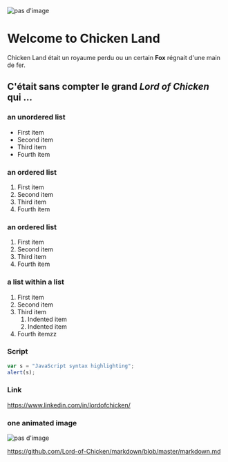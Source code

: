 ![pas d'image](https://images-wixmp-ed30a86b8c4ca887773594c2.wixmp.com/f/f353481d-6c8f-4c43-b850-b0596a511e6d/d8fqg6y-f584bff9-7641-4f56-9e04-f594c505d800.jpg/v1/fill/w_1024,h_904,q_75,strp/i_am_the_chicken_lord__by_dalekandra_d8fqg6y-fullview.jpg?token=eyJ0eXAiOiJKV1QiLCJhbGciOiJIUzI1NiJ9.eyJzdWIiOiJ1cm46YXBwOiIsImlzcyI6InVybjphcHA6Iiwib2JqIjpbW3siaGVpZ2h0IjoiPD05MDQiLCJwYXRoIjoiXC9mXC9mMzUzNDgxZC02YzhmLTRjNDMtYjg1MC1iMDU5NmE1MTFlNmRcL2Q4ZnFnNnktZjU4NGJmZjktNzY0MS00ZjU2LTllMDQtZjU5NGM1MDVkODAwLmpwZyIsIndpZHRoIjoiPD0xMDI0In1dXSwiYXVkIjpbInVybjpzZXJ2aWNlOmltYWdlLm9wZXJhdGlvbnMiXX0.__sPzlWR3mrKY6ZNP3YzqOQ7Xs8mY0C-wbvV9c7LDuA)

# Welcome to Chicken Land
Chicken Land était un royaume perdu ou un certain **Fox** régnait d'une main de fer.
## C'était sans compter le grand  *Lord of Chicken* qui ...

### an unordered list
- First item
- Second item
- Third item
- Fourth item
### an ordered list
1. First item
8. Second item
3. Third item
5. Fourth item
### an ordered list
1. First item
1. Second item
1. Third item
1. Fourth item
### a list within a list
1. First item
2. Second item
3. Third item
    1. Indented item
    2. Indented item
4. Fourth itemzz
### Script
```javascript
var s = "JavaScript syntax highlighting";
alert(s);
```
### Link
https://www.linkedin.com/in/lordofchicken/
### one animated image
![pas d'image](https://f.hellowork.com/blogdumoderateur/2013/02/gif-anime.gif)

https://github.com/Lord-of-Chicken/markdown/blob/master/markdown.md
